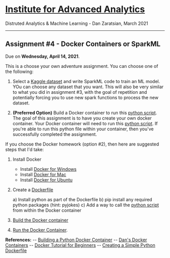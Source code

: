 # [Institute for Advanced Analytics](https://analytics.ncsu.edu/)
Distruted Analytics & Machine Learning - Dan Zaratsian, March 2021

-----------------
## Assignment #4 - Docker Containers or SparkML

Due on **Wednesday, April 14, 2021**.

This is a choose your own adventure assignment. You can choose one of the following:

1) Select a [Kaggle dataset](https://www.kaggle.com/datasets) and write SparkML code to train an ML model. YOu can choose any dataset that you want. This will also be very similar to what you did in assignment #3, with the goal of repetition and potentially forcing you to use new spark functions to process the new dataset.

2) **(Preferred Option)** Build a Docker container to run this [python script](https://github.com/zaratsian/iaa_2021/blob/main/session_06/python_joke.py). The goal of this assignment is to have you create your own docker container. Your Docker container will need to run this [python script](https://github.com/zaratsian/iaa_2021/blob/main/session_06/python_joke.py). If you're able to run this python file within your container, then you've successfully completed the assignment.

If you choose the Docker homework (option #2), then here are suggested steps that I'd take:

1) Install Docker
    - Install [Docker for Windows](https://docs.docker.com/docker-for-windows/install/)
    - Install [Docker for Mac](https://docs.docker.com/docker-for-mac/install/)
    - Install [Docker for Ubuntu](https://docs.docker.com/engine/install/ubuntu/)

2) Create a [Dockerfile](https://docs.docker.com/develop/develop-images/dockerfile_best-practices/)
    
    a) Install python as part of the Dockerfile
    b) pip install any required python packages (hint: pyjokes)
    c) Add a way to call the [python script](https://github.com/zaratsian/iaa_2021/blob/main/session_06/python_joke.py) from within the Docker container

3) [Build the Docker container](https://docs.docker.com/language/python/build-images/#build-an-image)

4) [Run the Docker Container](https://docs.docker.com/language/python/run-containers/). 

**References:**
  -- [Building a Python Docker Container](https://docs.docker.com/language/python/build-images/)
  -- [Dan's Docker Containers](https://github.com/zaratsian/docker_containers/tree/master/containers)
  -- [Docker Tutorial for Beginners](https://docker-curriculum.com/)
    -- [Creating a Simple Python Dockerfile](https://docker-curriculum.com/#dockerfile)
  
